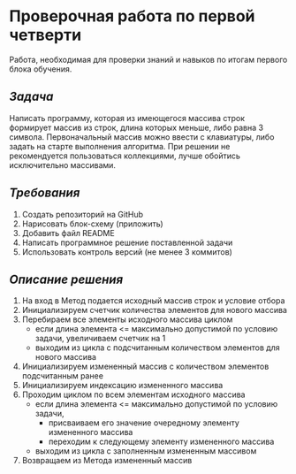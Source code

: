 # __Проверочная работа по первой четверти__

Работа, необходимая для проверки знаний и навыков по итогам первого блока обучения.

## *Задача*
Написать программу, которая из имеющегося массива строк формирует массив из строк, длина которых меньше, либо равна 3 символа. Первоначальный массив можно ввести с клавиатуры, либо задать на старте выполнения алгоритма. При решении не рекомендуется пользоваться коллекциями, лучше  обойтись исключительно массивами.

## *Требования*
1. Создать репозиторий на GitHub
2. Нарисовать блок-схему (приложить)
3. Добавить файл README
4. Написать программное решение поставленной задачи
5. Использовать контроль версий (не менее 3 коммитов)

## *Описание решения*
1. На вход в Метод подается исходный массив строк и условие отбора
2. Инициализируем счетчик количества элементов для нового массива
3. Перебираем все элементы исходного массива циклом
   * если длина элемента <= максимально допустимой по условию задачи, увеличиваем счетчик на 1
   * выходим из цикла с подсчитанным количеством элементов для нового массива
4. Инициализируем измененный массив с количеством элементов подсчитанным ранее
5. Инициализируем индексацию измененного массива
6. Проходим циклом по всем элементам исходного массива
   * если длина элемента <= максимально допустимой по условию задачи, 
      * присваиваем его значение очередному элементу измененного массива
      * переходим к следующему элементу измененного массива
   * выходим из цикла с заполненным измененным массивом
7. Возвращаем из Метода измененный массив